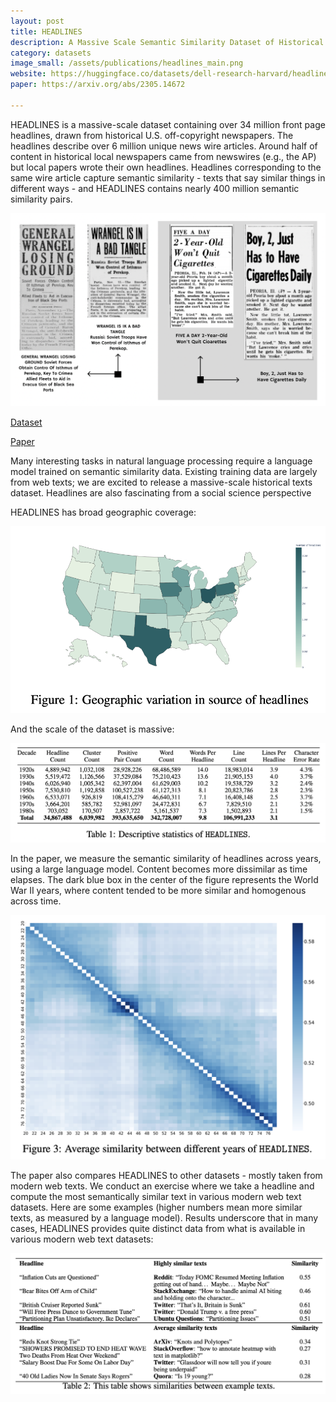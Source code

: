```yaml
---
layout: post
title: HEADLINES
description: A Massive Scale Semantic Similarity Dataset of Historical Newspaper Headlines
category: datasets
image_small: /assets/publications/headlines_main.png
website: https://huggingface.co/datasets/dell-research-harvard/headlines-semantic-similarity
paper: https://arxiv.org/abs/2305.14672

---
```


HEADLINES is a massive-scale dataset containing over 34 million front page headlines, drawn from historical U.S. off-copyright newspapers. The headlines describe over 6 million unique news wire articles. Around half of content in historical local newspapers came from newswires (e.g., the AP) but local papers wrote their own headlines. Headlines corresponding to the same wire article capture semantic similarity - texts that say similar things in different ways - and HEADLINES contains nearly 400 million semantic similarity pairs. 

![](/assets/projects/headlines_main.png) 

 [Dataset](https://huggingface.co/datasets/dell-research-harvard/headlines-semantic-similarity)

 [Paper](https://arxiv.org/pdf/2306.17810.pdf)

Many interesting tasks in natural language processing require a language model trained on semantic similarity data. Existing training data are largely from web texts; we are excited to release a massive-scale historical texts dataset. Headlines are also fascinating from a social science perspective 

HEADLINES has broad geographic coverage:

![](/assets/projects/headlines_map.png) 

And the scale of the dataset is massive: 

![](/assets/projects/headlines_describe.png) 

In the paper, we measure the semantic similarity of headlines across years, using a large language model. Content becomes more dissimilar as time elapses. The dark blue box in the center of the figure represents the World War II years, where content tended to be more similar and homogenous across time. 

![](/assets/projects/headlines_year.png) 

The paper also compares HEADLINES to other datasets - mostly taken from modern web texts. We conduct an exercise where we take a headline and compute the most semantically similar text in various modern web text datasets. Here are some examples (higher numbers mean more similar texts, as measured by a language model). Results underscore that in many cases, HEADLINES provides quite distinct data from what is available in various modern web text datasets: 

![](/assets/projects/headlines_mteb.png) 
